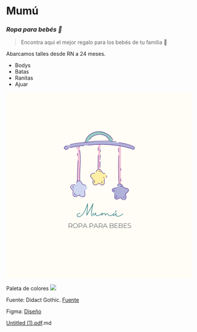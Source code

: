 # **Mumú**
### *Ropa para bebés 👶*

>Encontra aqui el mejor regalo para los bebés de tu familia 💟

Abarcamos talles desde RN a 24 meses.

+ Bodys
+ Batas
+ Ranitas
+ Ajuar
  
![](https://github.com/PpauTor/SofiTorres/blob/main/Mumú.png)



Paleta de colores
![](https://github.com/PpauTor/Torres-Mumu/blob/main/Paleta%20color.png2.png?raw=true)

Fuente: 
Didact Gothic.
[Fuente](https://fonts.google.com/specimen/Didact+Gothic?query=Didact+Gothic)

Figma:
[Diseño](https://www.figma.com/file/jZj79nXJJ0Sg5aGwtIeBiq/Untitled?type=design&node-id=0-1&mode=design&t=uGnG97BICmTbDxp1-0)

[Untitled (1).pdf](https://github.com/PpauTor/Torres-Mumu/files/12734042/Untitled.1.pdf).md



